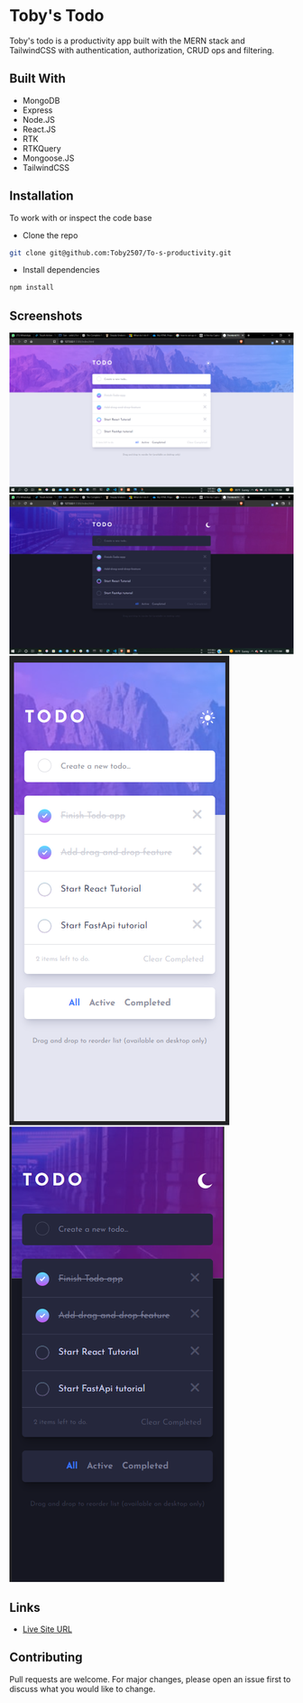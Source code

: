 # Toby's Todo

Toby's todo is a productivity app built with the MERN stack and TailwindCSS with authentication, authorization, CRUD ops and filtering.

## Built With

- MongoDB
- Express
- Node.JS
- React.JS
- RTK
- RTKQuery
- Mongoose.JS
- TailwindCSS

## Installation

To work with or inspect the code base

- Clone the repo

```bash
git clone git@github.com:Toby2507/To-s-productivity.git
```

- Install dependencies

```bash
npm install
```

## Screenshots

![](./client/src/images/desktop-light.png)
![](./client/src/images/desktop-dark.png)
![](./client/src/images/mobile-light.png)
![](./client/src/images/mobile-dark.png)

## Links

- [Live Site URL](https://tobystodo.netlify.app)

## Contributing

Pull requests are welcome. For major changes, please open an issue first to discuss what you would like to change.
